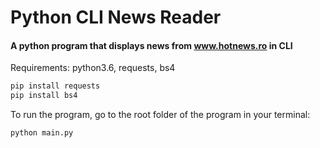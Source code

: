 # Python CLI News Reader

#### A python program that displays news from www.hotnews.ro in CLI

Requirements: python3.6, requests, bs4

```bash
pip install requests
pip install bs4
```

To run the program, go to the root folder of the program in your terminal:
```bash
python main.py
```
